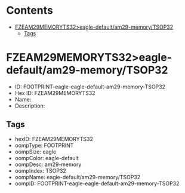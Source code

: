 



Contents
========

* [FZEAM29MEMORYTS32>eagle-default/am29-memory/TSOP32](#fzeam29memoryts32eagle-defaultam29-memorytsop32)
	* [Tags](#tags)

# FZEAM29MEMORYTS32>eagle-default/am29-memory/TSOP32

- ID: FOOTPRINT-eagle-eagle-default-am29-memory-TSOP32
- Hex ID: FZEAM29MEMORYTS32
- Name: 
- Description: 

## Tags

- hexID: FZEAM29MEMORYTS32
- oompType: FOOTPRINT
- oompSize: eagle
- oompColor: eagle-default
- oompDesc: am29-memory
- oompIndex: TSOP32
- oompName: eagle-default/am29-memory/TSOP32
- oompID: FOOTPRINT-eagle-eagle-default-am29-memory-TSOP32
